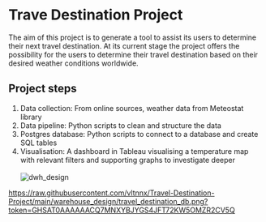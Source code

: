 # Trave Destination Project
The aim of this project is to generate a tool to assist its users to determine their next travel destination. At its current stage the project offers the possibility for the users to determine their travel destination based on their desired weather conditions worldwide.

## Project steps
1. Data collection: From online sources, weather data from Meteostat library
2. Data pipeline: Python scripts to clean and structure the data
3. Postgres database: Python scripts to connect to a database and create SQL tables
4. Visualisation: A dashboard in Tableau visualising a temperature map with relevant filters and supporting graphs to investigate deeper
<br><br>
![dwh_design](https://raw.githubusercontent.com/vltnnx/Travel-Destination-Project/main/warehouse_design/travel_destination_db.png?token=GHSAT0AAAAAACQ7MNXYBJYGS4JFT72KW5OMZR2CV5Q)


https://raw.githubusercontent.com/vltnnx/Travel-Destination-Project/main/warehouse_design/travel_destination_db.png?token=GHSAT0AAAAAACQ7MNXYBJYGS4JFT72KW5OMZR2CV5Q
